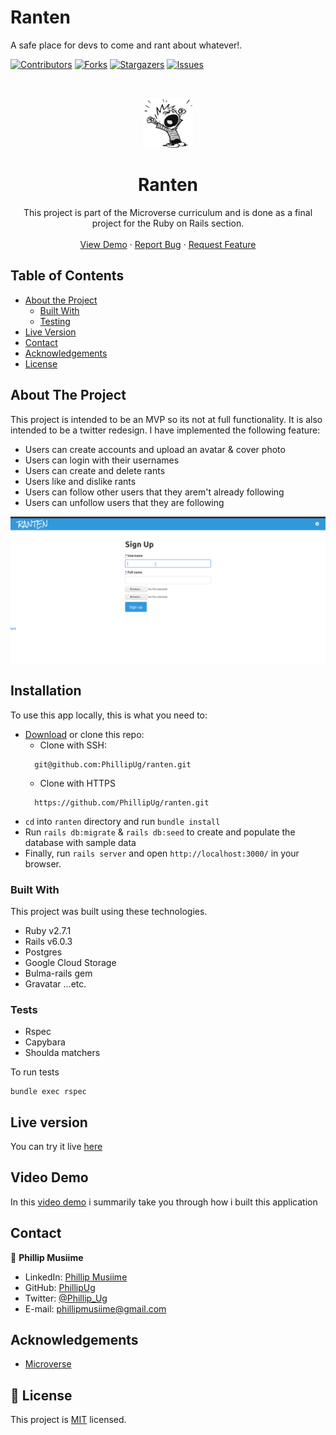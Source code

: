 # Ranten
A safe place for devs to come and rant about whatever!. 

<!--
*** Thanks for checking out this README Template. If you have a suggestion that would
*** make this better, please fork the repo and create a pull request or simply open
*** an issue with the tag "enhancement".
*** Thanks again! Now go create something AMAZING! :D
-->

<!-- PROJECT SHIELDS -->
<!--
*** I'm using markdown "reference style" links for readability.
*** Reference links are enclosed in brackets [ ] instead of parentheses ( ).
*** See the bottom of this document for the declaration of the reference variables
*** for contributors-url, forks-url, etc. This is an optional, concise syntax you may use.
*** https://www.markdownguide.org/basic-syntax/#reference-style-links
-->
[![Contributors][contributors-shield]][contributors-url]
[![Forks][forks-shield]][forks-url]
[![Stargazers][stars-shield]][stars-url]
[![Issues][issues-shield]][issues-url]

<!-- PROJECT LOGO -->
<br />
<p align="center">
  <a href="https://github.com/PhillipUg/ranten">
    <img src="app/assets/images/ranten.jpeg" alt="Logo" width="80" height="80">
  </a>

  <h1 align="center">Ranten</h1>

  <p align="center">
    This project is part of the Microverse curriculum and is done as a final project for the Ruby on Rails section.
    <br />
    <br />
    <a href="https://ranten-phillipug.herokuapp.com">View Demo</a>
    ·
    <a href="https://github.com/PhillipUg/ranten/issues">Report Bug</a>
    ·
    <a href="https://github.com/PhillipUg/ranten/issues">Request Feature</a>
  </p>
</p>

<!-- TABLE OF CONTENTS -->
## Table of Contents

* [About the Project](#about-the-project)
  * [Built With](#built-with)
  * [Testing](#testing)
* [Live Version](#live-version)
* [Contact](#contact)
* [Acknowledgements](#acknowledgements)
* [License](#license)

<!-- ABOUT THE PROJECT -->
## About The Project

This project is intended to be an MVP so its not at full functionality. It is also intended to be a twitter redesign. I have implemented the following feature:
* Users can create accounts and upload an avatar & cover photo
* Users can login with their usernames
* Users can create and delete rants
* Users like and dislike rants
* Users can follow other users that they arem't already following
* Users can unfollow users that they are following

[![Product Name Screen Shot][product-screenshot]][screenshot-url]

<!-- ABOUT THE PROJECT -->
## Installation

To use this app locally, this is what you need to:

* [Download](https://github.com/PhillipUg/ranten/archive/master.zip) or clone this repo:
  - Clone with SSH:
  ```
    git@github.com:PhillipUg/ranten.git
  ```
  - Clone with HTTPS
  ```
    https://github.com/PhillipUg/ranten.git
  ```
* `cd` into `ranten` directory and run `bundle install`
* Run `rails db:migrate` & `rails db:seed` to create and populate the database with sample data
* Finally, run `rails server` and open `http://localhost:3000/` in your browser.
 

### Built With
This project was built using these technologies.
* Ruby v2.7.1
* Rails v6.0.3
* Postgres
* Google Cloud Storage
* Bulma-rails gem
* Gravatar ...etc.

### Tests
* Rspec
* Capybara
* Shoulda matchers

To run tests 
```
bundle exec rspec
```

<!-- LIVE VERSION -->
## Live version

You can try it live [here](ranten-phillipug.herokuapp.com/)

## Video Demo
In this [video demo](https://www.loom.com/share/9ba92a37201e43d981c3675af86dc5ad) i summarily take you through how i built this application

<!-- CONTACT -->
## Contact

👤 **Phillip Musiime**

- LinkedIn: [Phillip Musiime](https://www.linkedin.com/in/phillip-musiime/)
- GitHub: [PhillipUg](https://github.com/PhillipUg)
- Twitter: [@Phillip_Ug](https://twitter.com/Phillip_Ug)
- E-mail: phillipmusiime@gmail.com

<!-- ACKNOWLEDGEMENTS -->
## Acknowledgements
* [Microverse](https://www.microverse.org/)

<!-- MARKDOWN LINKS & IMAGES -->
<!-- https://www.markdownguide.org/basic-syntax/#reference-style-links -->
[contributors-shield]: https://img.shields.io/github/contributors/PhillipUg/ranten.svg?style=flat-square
[contributors-url]: https://github.com/PhillipUg/ranten/graphs/contributors
[forks-shield]: https://img.shields.io/github/forks/PhillipUg/ranten.svg?style=flat-square
[forks-url]: https://github.com/PhillipUg/ranten/network/members
[stars-shield]: https://img.shields.io/github/stars/PhillipUg/ranten.svg?style=flat-square
[stars-url]: https://github.com/PhillipUg/ranten/stargazers
[issues-shield]: https://img.shields.io/github/issues/PhillipUg/ranten.svg?style=flat-square
[issues-url]: https://github.com/PhillipUg/ranten/issues
[product-screenshot]: app/assets/images/ranten.gif
[screenshot-url]: https://ranten-phillipug.herokuapp.com

## 📝 License

This project is [MIT](https://opensource.org/licenses/MIT) licensed.
